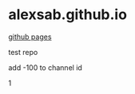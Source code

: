 # alexsab.github.io
[github pages](https://alexsab.github.io)

test repo

add -100 to channel id

1

